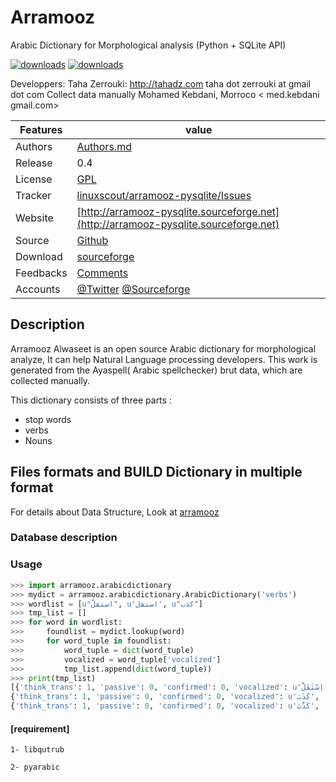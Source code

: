 # Arramooz
Arabic Dictionary for Morphological analysis (Python + SQLite API)

[![downloads]( https://img.shields.io/sourceforge/dt/arramooz.svg)](http://sourceforge.org/projects/arramooz)
[![downloads]( https://img.shields.io/sourceforge/dm/arramooz.svg)](http://sourceforge.org/projects/arramooz)
  
  Developpers:  Taha Zerrouki: http://tahadz.com
    taha dot zerrouki at gmail dot com
  Collect data manually Mohamed Kebdani, Morroco < med.kebdani gmail.com>
  
Features |   value
---------|---------------------------------------------------------------------------------
Authors  | [Authors.md](https://github.com/linuxscout/arramooz-pysqlite/master/AUTHORS.md)
Release  | 0.4
License  |[GPL](https://github.com/linuxscout/arramooz-pysqlite/master/LICENSE)
Tracker  |[linuxscout/arramooz-pysqlite/Issues](https://github.com/linuxscout/arramooz-pysqlite/issues)
Website  |[http://arramooz-pysqlite.sourceforge.net](http://arramooz-pysqlite.sourceforge.net)
Source  |[Github](http://github.com/linuxscout/arramooz-pysqlite)
Download  |[sourceforge](http://arramooz-pysqlite.sourceforge.net)
Feedbacks  |[Comments](https://github.com/linuxscout/arramooz-pysqlite/)
Accounts  |[@Twitter](https://twitter.com/linuxscout)  [@Sourceforge](http://sourceforge.net/projectsarramooz-pysqlite/)

## Description

Arramooz Alwaseet is an open source Arabic dictionary for morphological analyze,
It can help Natural Language processing developers.
This work is generated from the Ayaspell( Arabic spellchecker) brut data, which are collected manually.

This dictionary consists of three parts :

- stop words
- verbs
- Nouns

## Files formats and BUILD Dictionary in multiple format

For details about  Data Structure, Look at  [arramooz](https://github.com/linuxscout/arramooz/blob/master/docs/datastructures.md)

### Database description

### Usage
```python
>>> import arramooz.arabicdictionary 
>>> mydict = arramooz.arabicdictionary.ArabicDictionary('verbs')
>>> wordlist = [u"استقلّ", u'استقل', u"كذب"]
>>> tmp_list = []
>>> for word in wordlist:
>>>     foundlist = mydict.lookup(word)
>>>     for word_tuple in foundlist:
>>>         word_tuple = dict(word_tuple) 
>>>         vocalized = word_tuple['vocalized']
>>>         tmp_list.append(dict(word_tuple))
>>> print(tmp_list)
[{'think_trans': 1, 'passive': 0, 'confirmed': 0, 'vocalized': u'اِسْتَقَلَّ', 'stamped': u'ستقل', 'future_moode': 0, 'triliteral': 0, 'future': 0, 'unthink_trans': 0, 'past': 0, 'unvocalized': u'استقل', 'future_type': u'َ', 'double_trans': 0, 'normalized': u'استقل', 'reflexive_trans': 0, 'imperative': 0, 'transitive': 1, 'root': u'قلل', 'id': 7495},
{'think_trans': 1, 'passive': 0, 'confirmed': 0, 'vocalized': u'كَذَبَ', 'stamped': u'كذب', 'future_moode': 0, 'triliteral': 1, 'future': 0, 'unthink_trans': 0, 'past': 0, 'unvocalized': u'كذب', 'future_type': u'كسرة', 'double_trans': 0, 'normalized': u'كذب', 'reflexive_trans': 0, 'imperative': 0, 'transitive': 1, 'root': u'كذب', 'id': 1072},
{'think_trans': 1, 'passive': 0, 'confirmed': 0, 'vocalized': u'كَذَّبَ', 'stamped': u'كذب', 'future_moode': 0, 'triliteral': 0, 'future': 0, 'unthink_trans': 0, 'past': 0, 'unvocalized': u'كذب', 'future_type': u'َ', 'double_trans': 0, 'normalized': u'كذب', 'reflexive_trans': 0, 'imperative': 0, 'transitive': 1, 'root': u'كذب', 'id': 2869}]

```
#### [requirement]

    1- libqutrub
 
    2- pyarabic 

